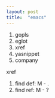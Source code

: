 ```yaml
---
layout: post
title:  "emacs"
---
```


1. gopls
2. eglot
3. xref
4. yasnippet
5. company

xref
1. find def: M - .
2. find ref: M - ?
